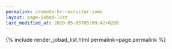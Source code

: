 ```yaml
---
permalink: /remote-hr-recruiter-jobs
layout: page-jobad-list
last_modified_at: 2020-05-05T05:09:42+0200
---
```

{% include render_jobad_list.html permalink=page.permalink %}
